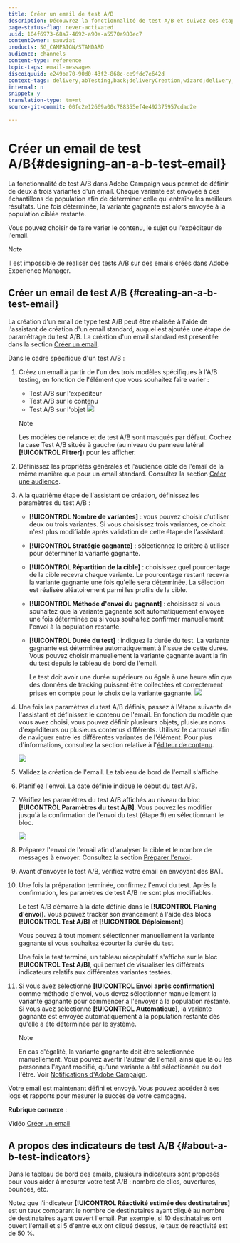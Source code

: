 ```yaml
---
title: Créer un email de test A/B
description: Découvrez la fonctionnalité de test A/B et suivez ces étapes pour créer un email depuis un modèle de test A/B dans Adobe Campaign.
page-status-flag: never-activated
uuid: 104f6973-68a7-4692-a90a-a5570a980ec7
contentOwner: sauviat
products: SG_CAMPAIGN/STANDARD
audience: channels
content-type: reference
topic-tags: email-messages
discoiquuid: e249ba70-90d0-43f2-868c-ce9fdc7e642d
context-tags: delivery,abTesting,back;deliveryCreation,wizard;delivery,main
internal: n
snippet: y
translation-type: tm+mt
source-git-commit: 00fc2e12669a00c788355ef4e492375957cdad2e

---
```



# Créer un email de test A/B{#designing-an-a-b-test-email}

La fonctionnalité de test A/B dans Adobe Campaign vous permet de définir de deux à trois variantes d'un email. Chaque variante est envoyée à des échantillons de population afin de déterminer celle qui entraîne les meilleurs résultats. Une fois déterminée, la variante gagnante est alors envoyée à la population ciblée restante.

Vous pouvez choisir de faire varier le contenu, le sujet ou l'expéditeur de l'email.

>[!NOTE]
>
>Il est impossible de réaliser des tests A/B sur des emails créés dans Adobe Experience Manager.

## Créer un email de test A/B    {#creating-an-a-b-test-email}

La création d'un email de type test A/B peut être réalisée à l'aide de l'assistant de création d'un email standard, auquel est ajoutée une étape de paramétrage du test A/B. La création d'un email standard est présentée dans la section [Créer un email](../../channels/using/creating-an-email.md).

Dans le cadre spécifique d'un test A/B :

1. Créez un email à partir de l'un des trois modèles spécifiques à l'A/B testing, en fonction de l'élément que vous souhaitez faire varier :

   * Test A/B sur l'expéditeur
   * Test A/B sur le contenu
   * Test A/B sur l'objet
   ![](assets/create_ab_testing.png)

   >[!NOTE]
   >
   >Les modèles de relance et de test A/B sont masqués par défaut. Cochez la case Test A/B située à gauche (au niveau du panneau latéral **[!UICONTROL Filtrer]**) pour les afficher.

1. Définissez les propriétés générales et l'audience cible de l'email de la même manière que pour un email standard. Consultez la section [Créer une audience](../../audiences/using/creating-audiences.md).
1. A la quatrième étape de l'assistant de création, définissez les paramètres du test A/B :

   * **[!UICONTROL Nombre de variantes]** : vous pouvez choisir d'utiliser deux ou trois variantes. Si vous choisissez trois variantes, ce choix n'est plus modifiable après validation de cette étape de l'assistant.
   * **[!UICONTROL Stratégie gagnante]** : sélectionnez le critère à utiliser pour déterminer la variante gagnante.
   * **[!UICONTROL Répartition de la cible]** : choisissez quel pourcentage de la cible recevra chaque variante. Le pourcentage restant recevra la variante gagnante une fois qu'elle sera déterminée. La sélection est réalisée aléatoirement parmi les profils de la cible.
   * **[!UICONTROL Méthode d'envoi du gagnant]** : choisissez si vous souhaitez que la variante gagnante soit automatiquement envoyée une fois déterminée ou si vous souhaitez confirmer manuellement l'envoi à la population restante.
   * **[!UICONTROL Durée du test]** : indiquez la durée du test. La variante gagnante est déterminée automatiquement à l'issue de cette durée. Vous pouvez choisir manuellement la variante gagnante avant la fin du test depuis le tableau de bord de l'email.

      Le test doit avoir une durée supérieure ou égale à une heure afin que des données de tracking puissent être collectées et correctement prises en compte pour le choix de la variante gagnante.
   ![](assets/ab_parameters.png)

1. Une fois les paramètres du test A/B définis, passez à l'étape suivante de l'assistant et définissez le contenu de l'email. En fonction du modèle que vous avez choisi, vous pouvez définir plusieurs objets, plusieurs noms d'expéditeurs ou plusieurs contenus différents. Utilisez le carrousel afin de naviguer entre les différentes variantes de l'élément. Pour plus d'informations, consultez la section relative à l'[éditeur de contenu](../../designing/using/overview.md).

   ![](assets/create_ab_testing2.png)

1. Validez la création de l'email. Le tableau de bord de l'email s'affiche.
1. Planifiez l'envoi. La date définie indique le début du test A/B.
1. Vérifiez les paramètres du test A/B affichés au niveau du bloc **[!UICONTROL Paramètres du test A/B]**. Vous pouvez les modifier jusqu'à la confirmation de l'envoi du test (étape 9) en sélectionnant le bloc.

   ![](assets/create_ab_testing3.png)

1. Préparez l'envoi de l'email afin d'analyser la cible et le nombre de messages à envoyer. Consultez la section [Préparer l'envoi](../../sending/using/preparing-the-send.md).
1. Avant d'envoyer le test A/B, vérifiez votre email en envoyant des BAT.
1. Une fois la préparation terminée, confirmez l'envoi du test. Après la confirmation, les paramètres de test A/B ne sont plus modifiables.

   Le test A/B démarre à la date définie dans le **[!UICONTROL Planing d'envoi]**. Vous pouvez tracker son avancement à l'aide des blocs **[!UICONTROL Test A/B]** et **[!UICONTROL Déploiement]**.

   Vous pouvez à tout moment sélectionner manuellement la variante gagnante si vous souhaitez écourter la durée du test.

   Une fois le test terminé, un tableau récapitulatif s'affiche sur le bloc **[!UICONTROL Test A/B]**, qui permet de visualiser les différents indicateurs relatifs aux différentes variantes testées.

1. Si vous avez sélectionné **[!UICONTROL Envoi après confirmation]** comme méthode d'envoi, vous devez sélectionner manuellement la variante gagnante pour commencer à l'envoyer à la population restante. Si vous avez sélectionné **[!UICONTROL Automatique]**, la variante gagnante est envoyée automatiquement à la population restante dès qu'elle a été déterminée par le système.

   >[!NOTE]
   >
   >En cas d'égalité, la variante gagnante doit être sélectionnée manuellement. Vous pouvez avertir l'auteur de l'email, ainsi que la ou les personnes l'ayant modifié, qu'une variante a été sélectionnée ou doit l'être. Voir [Notifications d'Adobe Campaign](../../administration/using/sending-internal-notifications.md).

Votre email est maintenant défini et envoyé. Vous pouvez accéder à ses logs et rapports pour mesurer le succès de votre campagne.

**Rubrique connexe** :

Vidéo [Créer un email](https://helpx.adobe.com/campaign/kt/acs/using/acs-create-email-from-homepage-feature-video-use.html)   

## A propos des indicateurs de test A/B {#about-a-b-test-indicators}

Dans le tableau de bord des emails, plusieurs indicateurs sont proposés pour vous aider à mesurer votre test A/B : nombre de clics, ouvertures, bounces, etc.

Notez que l'indicateur **[!UICONTROL Réactivité estimée des destinataires]** est un taux comparant le nombre de destinataires ayant cliqué au nombre de destinataires ayant ouvert l'email. Par exemple, si 10 destinataires ont ouvert l'email et si 5 d'entre eux ont cliqué dessus, le taux de réactivité est de 50 %.
